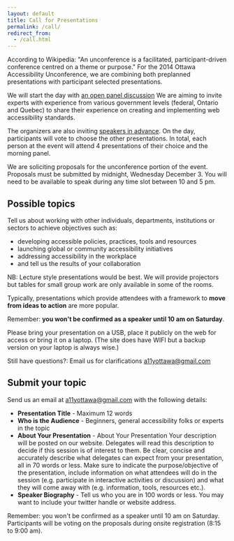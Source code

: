 ```yaml
---
layout: default
title: Call for Presentations
permalink: /call/
redirect_from:
  - /call.html
---
```


According to Wikipedia: "An unconference is a facilitated, participant-driven
conference centred on a theme or purpose." For the 2014 Ottawa Accessibility
Unconference, we are combining both pre­planned presentations with participant
selected presentations.

We will start the day with [an open panel discussion](/panel/) We are aiming to
invite experts with experience from various government levels (federal, Ontario
and Quebec) to share their experience on creating and implementing web
accessibility standards.

The organizers are also inviting [speakers in advance](/presentations/). On the
day, participants will vote to choose the other presentations. In total, each
person at the event will attend 4 presentations of their choice and the morning panel.

We are soliciting proposals for the unconference portion of the event. Proposals
must be submitted by midnight, Wednesday December 3. You will need to be
available to speak during any time slot between 10 and 5 pm.

## Possible topics

Tell us about working with other individuals, departments, institutions or
sectors to achieve objectives such as:

 - developing accessible policies, practices, tools and resources
 - launching global or community accessibility initiatives
 - addressing accessibility in the workplace
 - and tell us the results of your collaboration

NB: Lecture style presentations would be best. We will provide projectors but
tables for small group work are only available in some of the rooms.

Typically, presentations which provide attendees with a framework to **move from
ideas to action** are more popular.

Remember: **you won't be confirmed as a speaker until 10 am on Saturday**.

Please bring your presentation on a USB, place it publicly on the web for
access or bring it on a laptop. (The site does have WIFI but a backup version on
your laptop is always wise.)

Still have questions?: Email us for clarifications
[a11yottawa@gmail.com](mailto:a11yottawa@gmail.com)

## Submit your topic

Send us an email at [a11yottawa@gmail.com](mailto:a11yottawa@gmail.com) with the
following details:

 - **Presentation Title** - Maximum 12 words
 - **Who is the Audience** - Beginners, general accessibility folks or experts
 in the topic
 - **About Your Presentation** - About Your Presentation Your description will
 be posted on our website. Delegates will read this description to decide if
 this session is of interest to them. Be clear, concise and accurately describe
 what delegates can expect from your presentation, all in 70 words or less. Make
 sure to indicate the purpose/objective of the presentation, include information
 on what attendees will do in the session (e.g. participate in interactive
 activities or discussion) and what they will come away with (e.g. information,
 tools, resources etc.).
 - **Speaker Biography** - Tell us who you are in 100 words or less. You may
 want to include your twitter handle or website address.

Remember: you won't be confirmed as a speaker until 10 am on Saturday.
Participants will be voting on the proposals during onsite registration (8:15 to
9:00 am).
